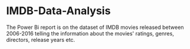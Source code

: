 # IMDB-Data-Analysis

The Power Bi report is on the dataset of IMDB movies released between 2006-2016 telling the information about 
the movies' ratings, genres, directors, release years etc.

